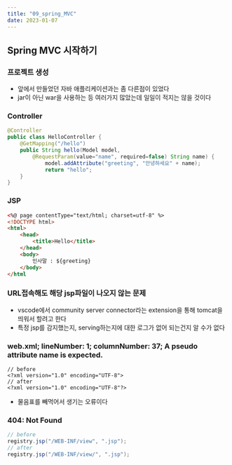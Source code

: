 ```yaml
---
title: "09_spring_MVC"
date: 2023-01-07
---
```


## Spring MVC 시작하기

### 프로젝트 생성

- 앞에서 만들었던 자바 애플리케이션과는 좀 다른점이 있었다
- jar이 아닌 war을 사용하는 등 여러가지 많았는데 일일이 적지는 않을 것이다

### Controller

```java
@Controller
public class HelloController {
    @GetMapping("/hello")
    public String hello(Model model,
        @RequestParam(value="name", required=false) String name) {
            model.addAttribute("greeting", "안녕하세요" + name);
            return "hello";
    }
}
```

### JSP

```html
<%@ page contentType="text/html; charset=utf-8" %>
<!DOCTYPE html>
<html>
    <head>
        <title>Hello</title>
    </head>
    <body>
        인사말 : ${greeting}
    </body>
</html
```

### URL접속해도 해당 jsp파일이 나오지 않는 문제

- vscode에서 community server connector라는 extension을 통해 tomcat을 띄워서 할려고 한다
- 특정 jsp를 감지했는지, serving하는지에 대한 로그가 없어 되는건지 알 수가 없다

### web.xml; lineNumber: 1; columnNumber: 37; A pseudo attribute name is expected.

```
// before
<?xml version="1.0" encoding="UTF-8">
// after
<?xml version="1.0" encoding="UTF-8"?>
```

- 물음표를 빼먹어서 생기는 오류이다

### 404: Not Found

```java
// before
registry.jsp("/WEB-INF/view", ".jsp");
// after
registry.jsp("/WEB-INF/view/", ".jsp");
```
